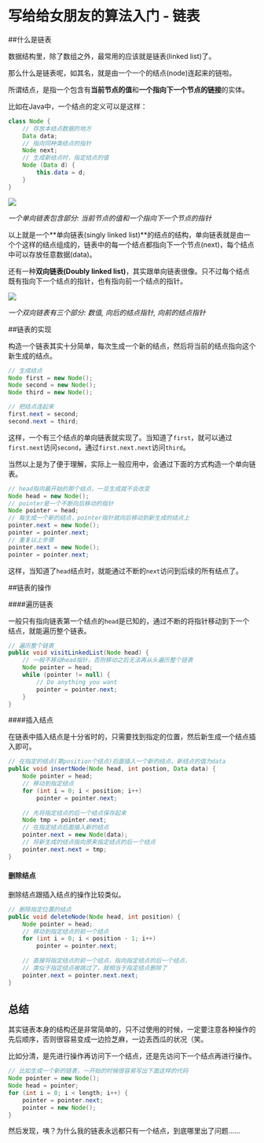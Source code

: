# 写给给女朋友的算法入门 - 链表

##什么是链表

数据结构里，除了数组之外，最常用的应该就是链表(linked list)了。

那么什么是链表呢，如其名，就是由一个一个的结点(node)连起来的链啦。

所谓结点，是指一个包含有**当前节点的值**和**一个指向下一个节点的链接**的实体。

比如在Java中，一个结点的定义可以是这样：

``` java
class Node {
    // 存放本结点数据的地方
    Data data;
    // 指向同种类结点的指针
    Node next;
    // 生成新结点时，指定结点的值
    Node (Data d) {
        this.data = d;
    }
}
```

![](https://ws4.sinaimg.cn/large/006tKfTcgy1ftaqbx7b9qj30mo02aweb.jpg)

*一个单向链表包含部分: 当前节点的值和一个指向下一个节点的指针*

以上就是一个**单向链表(singly linked list)**的结点的结构，单向链表就是由一个个这样的结点组成的，链表中的每一个结点都指向下一个节点(next)，每个结点中可以存放任意数据(data)。

还有一种**双向链表(Doubly linked list)**，其实跟单向链表很像。只不过每个结点既有指向下一个结点的指针，也有指向前一个结点的指针。

![](https://ws2.sinaimg.cn/large/006tKfTcgy1ftashmmsh8j30xw02aq2u.jpg)

*一个双向链表有三个部分: 数值, 向后的结点指针, 向前的结点指针*

##链表的实现

构造一个链表其实十分简单，每次生成一个新的结点，然后将当前的结点指向这个新生成的结点。

```java
// 生成结点
Node first = new Node();
Node second = new Node();
Node third = new Node();

// 把结点连起来
first.next = second;
second.next = third;
```

这样，一个有三个结点的单向链表就实现了。当知道了`first`，就可以通过`first.next`访问`second`，通过`first.next.next`访问`third`。

当然以上是为了便于理解，实际上一般应用中，会通过下面的方式构造一个单向链表。

```java
// head指向最开始的那个结点，一旦生成就不会改变
Node head = new Node();
// pointer是一个不断向后移动的指针
Node pointer = head;
// 每生成一个新的结点，pointer指针就向后移动到新生成的结点上
pointer.next = new Node();
pointer = pointer.next;
// 重复以上步骤
pointer.next = new Node();
pointer = pointer.next;
```

这样，当知道了`head`结点时，就能通过不断的`next`访问到后续的所有结点了。

##链表的操作

####遍历链表

一般只有指向链表第一个结点的`head`是已知的，通过不断的将指针移动到下一个结点，就能遍历整个链表。

```java
// 遍历整个链表
public void visitLinkedList(Node head) {
    // 一般不移动head指针，否则移动之后无法再从头遍历整个链表
    Node pointer = head;
    while (pointer != null) {
        // Do anything you want
        pointer = pointer.next;
    }
}
```

####插入结点

在链表中插入结点是十分省时的，只需要找到指定的位置，然后新生成一个结点插入即可。

```java
// 在指定的结点(第position个结点)后面插入一个新的结点，新结点的值为data
public void insertNode(Node head, int postion, Data data) {
    Node pointer = head;
    // 移动到指定结点
    for (int i = 0; i < position; i++)
        pointer = pointer.next;
    
    // 先将指定结点的后一个结点保存起来
    Node tmp = pointer.next;
    // 在指定结点后面插入新的结点
    pointer.next = new Node(data);
    // 将新生成的结点指向原来指定结点的后一个结点
    pointer.next.next = tmp;
}
```

#### 删除结点

删除结点跟插入结点的操作比较类似。

```java
// 删除指定位置的结点
public void deleteNode(Node head, int position) {
    Node pointer = head;
    // 移动到指定结点的前一个结点
    for (int i = 0; i < position - 1; i++)
        pointer = pointer.next;
    
    // 直接将指定结点的前一个结点，指向指定结点的后一个结点，
    // 类似于指定结点被跳过了，就相当于指定结点删除了
    pointer.next = pointer.next.next;
}
```

## 总结

其实链表本身的结构还是非常简单的，只不过使用的时候，一定要注意各种操作的先后顺序，否则很容易变成一边捡芝麻，一边丢西瓜的状况（笑。

比如分清，是先进行操作再访问下一个结点，还是先访问下一个结点再进行操作。

```java
// 比如生成一个新的链表，一开始的时候很容易写出下面这样的代码
Node pointer = new Node();
Node head = pointer;
for (int i = 0; i < length; i++) {
    pointer = pointer.next;
    pointer = new Node();
}
```

然后发现，咦？为什么我的链表永远都只有一个结点，到底哪里出了问题......